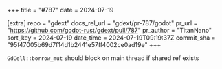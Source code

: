 +++
title = "#787"
date = 2024-07-19

[extra]
repo = "gdext"
docs_rel_url = "gdext/pr-787/godot"
pr_url = "https://github.com/godot-rust/gdext/pull/787"
pr_author = "TitanNano"
sort_key = 2024-07-19
date_time = 2024-07-19T09:19:37Z
commit_sha = "95f47005b69d7f14d1b2441e57ff4002ce0ad19e"
+++

`GdCell::borrow_mut` should block on main thread if shared ref exists
